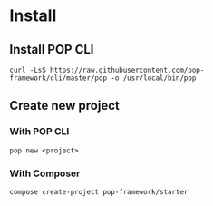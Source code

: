 # Install 

## Install POP CLI

```shell
curl -LsS https://raw.githubusercontent.com/pop-framework/cli/master/pop -o /usr/local/bin/pop
```

## Create new project

### With POP CLI

```shell
pop new <project>
```

### With Composer

```shell
compose create-project pop-framework/starter
```
